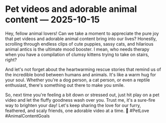 # Pet videos and adorable animal content — 2025-10-15

Hey, fellow animal lovers! Can we take a moment to appreciate the pure joy that pet videos and adorable animal content bring into our lives? Honestly, scrolling through endless clips of cute puppies, sassy cats, and hilarious animal antics is the ultimate mood booster. I mean, who needs therapy when you have a compilation of clumsy kittens trying to take on stairs, right?

And let's not forget about the heartwarming rescue stories that remind us of the incredible bond between humans and animals. It's like a warm hug for your soul. Whether you're a dog person, a cat person, or even a reptile enthusiast, there's something out there to make you smile.

So, next time you're feeling a bit down or stressed out, just hit play on a pet video and let the fluffy goodness wash over you. Trust me, it's a sure-fire way to brighten your day! Let's keep sharing the love for our furry, feathered, and scaly friends, one adorable video at a time. 🐾 #PetLove #AnimalContentGoals
